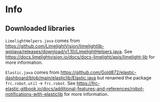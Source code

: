 # Info

## Downloaded libraries

`LimelightHelpers.java` comes from <https://github.com/LimelightVision/limelightlib-wpijava/releases/download/v1.10/LimelightHelpers.java>.
See <https://docs.limelightvision.io/docs/docs-limelight/apis/limelight-lib> for more information.

`Elastic.java` comes from <https://github.com/Gold872/elastic-dashboard/blob/main/elasticlib/Elastic.java> but renamed the package `frc.robot.util` -> `frc.robot`. See <https://frc-elastic.gitbook.io/docs/additional-features-and-references/robot-notifications-with-elasticlib> for more information.

